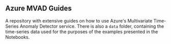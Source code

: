 ## Azure MVAD Guides

A repository with extensive guides on how to use Azure's Multivariate Time-Series Anomaly Detector service. There is also a `data` folder, containing the time-series data used for the purposes of the examples presented in the Notebooks.
